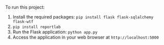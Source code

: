 To run this project:

1. Install the required packages: `pip install flask flask-sqlalchemy flask-wtf`
2. `pip install reportlab`
3. Run the Flask application: `python app.py`
4. Access the application in your web browser at `http://localhost:5000`
